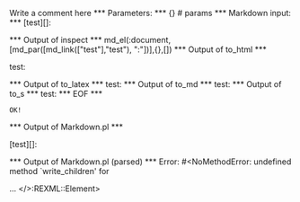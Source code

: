 Write a comment here
*** Parameters: ***
{} # params 
*** Markdown input: ***
[test][]:

*** Output of inspect ***
md_el(:document,[md_par([md_link(["test"],"test"), ":"])],{},[])
*** Output of to_html ***
<p><span>test</span>:</p>
*** Output of to_latex ***
test:
*** Output of to_md ***
test:
*** Output of to_s ***
test:
*** EOF ***



	OK!



*** Output of Markdown.pl ***
<p>[test][]:</p>

*** Output of Markdown.pl (parsed) ***
Error: #<NoMethodError: undefined method `write_children' for <div> ... </>:REXML::Element>
